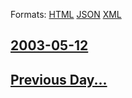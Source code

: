 
Formats: [HTML](2003/05/12/index.html)  [JSON](2003/05/12/index.json)  [XML](2003/05/12/index.xml)  

## [2003-05-12](/news/2003/05/12/index.md)

## [Previous Day...](/news/2003/05/11/index.md)

